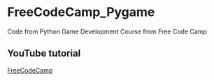 # FreeCodeCamp_Pygame
Code from Python Game Development Course from Free Code Camp

## YouTube tutorial
[FreeCodeCamp](https://www.youtube.com/watch?v=FfWpgLFMI7w)
